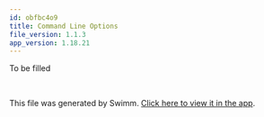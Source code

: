 ```yaml
---
id: obfbc4o9
title: Command Line Options
file_version: 1.1.3
app_version: 1.18.21
---
```


To be filled

<br/>

This file was generated by Swimm. [Click here to view it in the app](https://app.swimm.io/repos/Z2l0aHViJTNBJTNBTFdBX0VQSUMlM0ElM0FlcGljLWFzdHJvbm9teQ==/docs/obfbc4o9).
